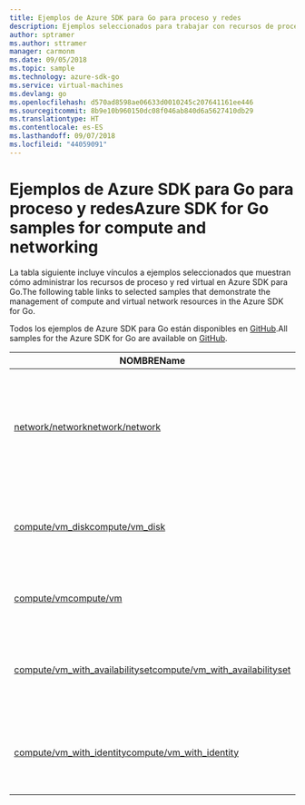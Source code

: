 ```yaml
---
title: Ejemplos de Azure SDK para Go para proceso y redes
description: Ejemplos seleccionados para trabajar con recursos de proceso tales como máquinas virtuales y redes virtuales desde Azure SDK para Go.
author: sptramer
ms.author: sttramer
manager: carmonm
ms.date: 09/05/2018
ms.topic: sample
ms.technology: azure-sdk-go
ms.service: virtual-machines
ms.devlang: go
ms.openlocfilehash: d570ad8598ae06633d0010245c207641161ee446
ms.sourcegitcommit: 8b9e10b960150dc08f046ab840d6a5627410db29
ms.translationtype: HT
ms.contentlocale: es-ES
ms.lasthandoff: 09/07/2018
ms.locfileid: "44059091"
---
```

# <a name="azure-sdk-for-go-samples-for-compute-and-networking"></a><span data-ttu-id="c26eb-103">Ejemplos de Azure SDK para Go para proceso y redes</span><span class="sxs-lookup"><span data-stu-id="c26eb-103">Azure SDK for Go samples for compute and networking</span></span>

<span data-ttu-id="c26eb-104">La tabla siguiente incluye vínculos a ejemplos seleccionados que muestran cómo administrar los recursos de proceso y red virtual en Azure SDK para Go.</span><span class="sxs-lookup"><span data-stu-id="c26eb-104">The following table links to selected samples that demonstrate the management of compute and virtual network resources in the Azure SDK for Go.</span></span>

<span data-ttu-id="c26eb-105">Todos los ejemplos de Azure SDK para Go están disponibles en [GitHub](https://github.com/Azure-Samples/azure-sdk-for-go-samples).</span><span class="sxs-lookup"><span data-stu-id="c26eb-105">All samples for the Azure SDK for Go are available on [GitHub](https://github.com/Azure-Samples/azure-sdk-for-go-samples).</span></span>

| <span data-ttu-id="c26eb-106">NOMBRE</span><span class="sxs-lookup"><span data-stu-id="c26eb-106">Name</span></span> | <span data-ttu-id="c26eb-107">DESCRIPCIÓN</span><span class="sxs-lookup"><span data-stu-id="c26eb-107">Description</span></span> |
|------|-------------|
| [<span data-ttu-id="c26eb-108">network/network</span><span class="sxs-lookup"><span data-stu-id="c26eb-108">network/network</span></span>](https://github.com/Azure-Samples/azure-sdk-for-go-samples/blob/master/network/network.go) | <span data-ttu-id="c26eb-109">Cree, actualice, elimine y consulte los recursos de red, incluidas las redes virtuales, las subredes y los grupos de seguridad de red.</span><span class="sxs-lookup"><span data-stu-id="c26eb-109">Create, update, delete, and query network resources including virtual networks, subnets, and network security groups.</span></span> |
| [<span data-ttu-id="c26eb-110">compute/vm_disk</span><span class="sxs-lookup"><span data-stu-id="c26eb-110">compute/vm_disk</span></span>](https://github.com/Azure-Samples/azure-sdk-for-go-samples/blob/master/compute/vm_disk.go) | <span data-ttu-id="c26eb-111">Cree, asocie, desasocie, actualice y cifre los discos de datos de una máquina virtual.</span><span class="sxs-lookup"><span data-stu-id="c26eb-111">Create, attach, detach, update, and encrypt data disks for a VM.</span></span> |
| [<span data-ttu-id="c26eb-112">compute/vm</span><span class="sxs-lookup"><span data-stu-id="c26eb-112">compute/vm</span></span>](https://github.com/Azure-Samples/azure-sdk-for-go-samples/blob/master/compute/vm.go) | <span data-ttu-id="c26eb-113">Cree, actualice, desactive y administre máquinas virtuales.</span><span class="sxs-lookup"><span data-stu-id="c26eb-113">Create, update, deactivate, and manage VMs.</span></span> |
| [<span data-ttu-id="c26eb-114">compute/vm_with_availabilityset</span><span class="sxs-lookup"><span data-stu-id="c26eb-114">compute/vm_with_availabilityset</span></span>](https://github.com/Azure-Samples/azure-sdk-for-go-samples/blob/master/compute/vm_with_availabilityset.go) | <span data-ttu-id="c26eb-115">Cree conjuntos de disponibilidad y equilibradores de carga para las máquinas virtuales.</span><span class="sxs-lookup"><span data-stu-id="c26eb-115">Create availability sets and load balancers for VMs.</span></span> |
| [<span data-ttu-id="c26eb-116">compute/vm_with_identity</span><span class="sxs-lookup"><span data-stu-id="c26eb-116">compute/vm_with_identity</span></span>](https://github.com/Azure-Samples/azure-sdk-for-go-samples/blob/master/compute/vm_with_identity.go) | <span data-ttu-id="c26eb-117">Cree y administre identidades de servicio administradas (MSI) para las máquinas virtuales.</span><span class="sxs-lookup"><span data-stu-id="c26eb-117">Create and manage Managed Service Identities (MSIs) for VMs.</span></span> |
